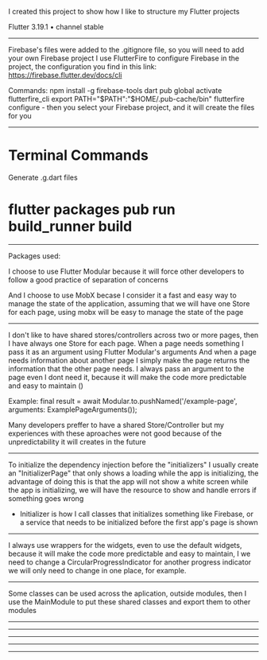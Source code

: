 I created this project to show how I like to structure my Flutter projects

Flutter 3.19.1 • channel stable

-------------------

Firebase's files were added to the .gitignore file, so you will need to add your own Firebase project
I use FlutterFire to configure Firebase in the project, the configuration you find in this link: https://firebase.flutter.dev/docs/cli

Commands:
npm install -g firebase-tools
dart pub global activate flutterfire_cli
export PATH="$PATH":"$HOME/.pub-cache/bin"
flutterfire configure - then you select your Firebase project, and it will create the files for you

-------------------

# Terminal Commands

Generate .g.dart files
# flutter packages pub run build_runner build

-------------------

Packages used:

I choose to use Flutter Modular because it will force other developers to follow a good practice of separation of concerns 

And I choose to use MobX becase I consider it a fast and easy way to manage the state of the application, assuming that we will have one Store for each page, using mobx will be easy to manage the state of the page

-------------------

I don't like to have shared stores/controllers across two or more pages, then I have always one Store for each page. 
When a page needs something I pass it as an argument using Flutter Modular's arguments
And when a page needs information about another page I simply make the page returns the information that the other page needs.
I always pass an argument to the page even I dont need it, because it will make the code more predictable and easy to maintain ()

Example:
final result = await Modular.to.pushNamed<ExamplePageResult>('/example-page', arguments: ExamplePageArguments());

Many developers preffer to have a shared Store/Controller but my experiences with these aproaches were not good because of the unpredictability it will creates in the future

-------------------

To initialize the dependency injection before the "initializers" I usually create an "InitializerPage" that only shows a loading while the app is initializing, the advantage of doing this is that the app will not show a white screen while the app is initializing, we will have the resource to show and handle errors if something goes wrong

- Initializer is how I call classes that initializes something like Firebase, or a service that needs to be initialized before the first app's page is shown

-------------------

I always use wrappers for the widgets, even to use the default widgets, because it will make the code more predictable and easy to maintain, I we need to change a CircularProgressIndicator for another progress indicator we will only need to change in one place, for example.

-------------------

Some classes can be used across the aplication, outside modules, then I use the MainModule to put these shared classes and export them to other modules

-------------------

-------------------

-------------------

-------------------

-------------------